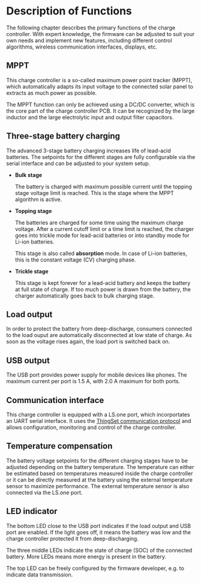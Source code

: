 # Description of Functions

The following chapter describes the primary functions of the charge controller. With expert knowledge, the firmware can be adjusted to suit your own needs and implement new features, including different control algorithms, wireless communication interfaces, displays, etc.

## MPPT

This charge controller is a so-called maximum power point tracker (MPPT), which automatically adapts its input voltage to the connected solar panel to extracts as much power as possible.

The MPPT function can only be achieved using a DC/DC converter, which is the core part of the charge controller PCB. It can be recognized by the large inductor and the large electrolytic input and output filter capacitors.

## Three-stage battery charging

The advanced 3-stage battery charging increases life of lead-acid batteries. The setpoints for the different stages are fully configurable via the serial interface and can be adjusted to your system setup.

- **Bulk stage**

  The battery is charged with maximum possible current until the topping stage voltage limit is reached. This is the stage where the MPPT algorithm is active.

- **Topping stage**

  The batteries are charged for some time using the maximum charge voltage. After a current cutoff limit or a time limit is reached, the charger goes into trickle mode for lead-acid batteries or into standby mode for Li-ion batteries.

  This stage is also called **absorption** mode. In case of Li-ion batteries, this is the constant voltage (CV) charging phase.

- **Trickle stage**

  This stage is kept forever for a lead-acid battery and keeps the battery at full state of charge. If too much power is drawn from the battery, the charger automatically goes back to bulk charging stage.

## Load output

In order to protect the battery from deep-discharge, consumers connected to the load ouput are automatically disconnected at low state of charge. As soon as the voltage rises again, the load port is switched back on.

## USB output

The USB port provides power supply for mobile devices like phones. The maximum current per port is 1.5 A, with 2.0 A maximum for both ports.

## Communication interface

This charge controller is equipped with a LS.one port, which incorportates an UART serial interface. It uses the [ThingSet communication protocol](https://libre.solar/thingset/) and allows configuration, monitoring and control of the charge controller.

## Temperature compensation

The battery voltage setpoints for the different charging stages have to be adjusted depending on the battery temperature. The temperature can either be estimated based on temperatures measured inside the charge controller or it can be directly measured at the battery using the external temperature sensor to maximize performance. The external temperature sensor is also connected via the LS.one port.

## LED indicator

The bottom LED close to the USB port indicates if the load output and USB port are enabled. If the light goes off, it means the battery was low and the charge controller protected it from deep-discharging.

The three middle LEDs indicate the state of charge (SOC) of the connected battery. More LEDs means more energy is present in the battery.

The top LED can be freely configured by the firmware developer, e.g. to indicate data transmission.
